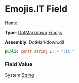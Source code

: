 # Emojis\.IT Field

[Home](../../../README.md)

**Type**: [DotMarkdown](../../README.md)\.[Emojis](../README.md)

**Assembly**: DotMarkdown\.dll

```csharp
public const string IT = ":it:"
```

### Field Value

System\.[String](https://docs.microsoft.com/en-us/dotnet/api/system.string)